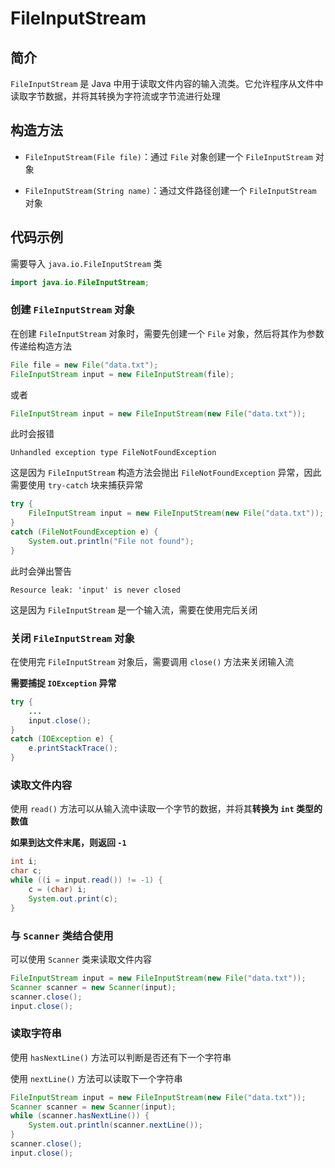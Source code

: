 # FileInputStream

## 简介

`FileInputStream` 是 Java 中用于读取文件内容的输入流类。它允许程序从文件中读取字节数据，并将其转换为字符流或字节流进行处理

## 构造方法

- `FileInputStream(File file)`：通过 `File` 对象创建一个 `FileInputStream` 对象

- `FileInputStream(String name)`：通过文件路径创建一个 `FileInputStream` 对象

## 代码示例

需要导入 `java.io.FileInputStream` 类

```java
import java.io.FileInputStream;
```

### 创建 `FileInputStream` 对象

在创建 `FileInputStream` 对象时，需要先创建一个 `File` 对象，然后将其作为参数传递给构造方法

```java
File file = new File("data.txt");
FileInputStream input = new FileInputStream(file);
```

或者

```java
FileInputStream input = new FileInputStream(new File("data.txt"));
```

此时会报错

```
Unhandled exception type FileNotFoundException
```

这是因为 `FileInputStream` 构造方法会抛出 `FileNotFoundException` 异常，因此需要使用 `try-catch` 块来捕获异常

```java
try {
    FileInputStream input = new FileInputStream(new File("data.txt"));
}
catch (FileNotFoundException e) {
    System.out.println("File not found");
}
```

此时会弹出警告

```
Resource leak: 'input' is never closed
```

这是因为 `FileInputStream` 是一个输入流，需要在使用完后关闭

### 关闭 `FileInputStream` 对象

在使用完 `FileInputStream` 对象后，需要调用 `close()` 方法来关闭输入流

**需要捕捉 `IOException` 异常**

```java
try {
    ...
    input.close();
}
catch (IOException e) {
    e.printStackTrace();
}
```

### 读取文件内容

使用 `read()` 方法可以从输入流中读取一个字节的数据，并将其**转换为 `int` 类型的数值**

**如果到达文件末尾，则返回 `-1`**

```java
int i;
char c;
while ((i = input.read()) != -1) {
    c = (char) i;
    System.out.print(c);
}
```

### 与 `Scanner` 类结合使用

可以使用 `Scanner` 类来读取文件内容

```java
FileInputStream input = new FileInputStream(new File("data.txt"));
Scanner scanner = new Scanner(input);
scanner.close();
input.close();
```

### 读取字符串

使用 `hasNextLine()` 方法可以判断是否还有下一个字符串

使用 `nextLine()` 方法可以读取下一个字符串

```java
FileInputStream input = new FileInputStream(new File("data.txt"));
Scanner scanner = new Scanner(input);
while (scanner.hasNextLine()) {
    System.out.println(scanner.nextLine());
}
scanner.close();
input.close();
```